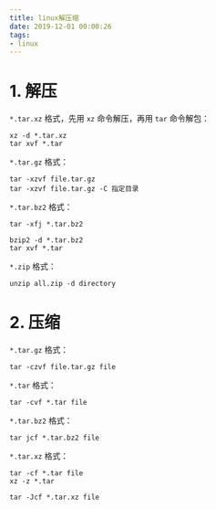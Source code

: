 ```yaml
---
title: linux解压缩
date: 2019-12-01 00:00:26
tags: 
- linux
---
```


# 1. 解压

`*.tar.xz` 格式，先用 `xz` 命令解压，再用 `tar` 命令解包：

    xz -d *.tar.xz
    tar xvf *.tar

`*.tar.gz` 格式：

    tar -xzvf file.tar.gz
    tar -xzvf file.tar.gz -C 指定目录
    
<!-- more -->

`*.tar.bz2` 格式：

    tar -xfj *.tar.bz2

    bzip2 -d *.tar.bz2
    tar xvf *.tar

`*.zip` 格式：

    unzip all.zip -d directory

# 2. 压缩

`*.tar.gz` 格式：

    tar -czvf file.tar.gz file

`*.tar` 格式：

    tar -cvf *.tar file

`*.tar.bz2` 格式：

    tar jcf *.tar.bz2 file

`*.tar.xz` 格式：

    tar -cf *.tar file
    xz -z *.tar

    tar -Jcf *.tar.xz file
